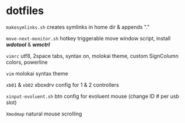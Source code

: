 # dotfiles   

`makesymlinks.sh`
creates symlinks in home dir & appends "."   

`move-next-monitor.sh`
hotkey triggerable move window script, install ***wdotool*** & ***wmctrl***   

`vimrc`
utf8, 2space tabs, syntax on, molokai theme, custom SignColumn colors, powerline   

`vim`
molokai syntax theme   

`xb01` & `xb02`
xboxdrv config for 1 & 2 controllers   

`xinput-evoluent.sh`
btn config for evoluent mouse (change ID # per usb slot)   

`Xmodmap`
natural mouse scrolling   
